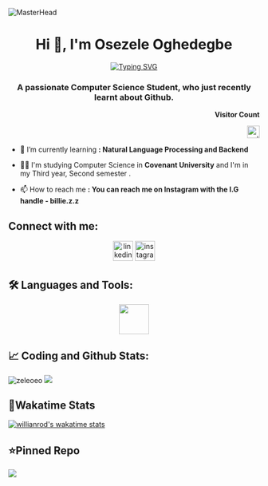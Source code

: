 ![MasterHead](https://mir-s3-cdn-cf.behance.net/project_modules/fs/54b6c068097599.5b50bca476b9b.gif)
<h1 align="center">Hi 👋, I'm Osezele Oghedegbe</h1>


<p align="center">
  <a href="https://git.io/typing-svg"><img src="https://readme-typing-svg.demolab.com?font=Fira+Code&pause=1000&color=17B500CF&background=FFFFFF00&center=true&vCenter=true&multiline=true&width=435&height=80&lines=WELCOME+%3AD;I'm+an+A.I.+Student+%F0%9F%98%83" alt="Typing SVG" /></a>
</p>

<h3 align="center">A passionate Computer Science Student, who just recently learnt about Github.</h3>

<p align="right"><b> Visitor Count</b></P>
<p align="right"> <img src="https://profile-counter.glitch.me/zeleoeo/count.svg" alt="zeleoeo" height="25px"/> </p>

- 🌱 I’m currently learning **: Natural Language Processing and Backend**

- 👩‍🎓 I'm studying Computer Science in **Covenant University** and I'm in my Third year, Second semester .

- 📫 How to reach me **: You can reach me on Instagram with the I.G handle - billie.z.z**

<h2 align="left">Connect with me:</h2>
<p align="center">
<a href="https://linkedin.com/in/osezele oghedegbe" target="blank"><img src=https://img.shields.io/badge/linkedin-%231E77B5.svg?&style=for-the-badge&logo=linkedin&logoColor=white alt=linkedin style="margin-bottom: 5px;" height = "40px" /></a>
<a href="https://instagram.com/billie.z.z" target="blank"><img src=https://img.shields.io/badge/instagram-%23000000.svg?&style=for-the-badge&logo=instagram&logoColor=red alt=instagram style="margin-bottom: 5px;" height="40px" /></a>
</p>

<h2 align="left">🛠️ Languages and Tools:</h2>
<p align="right"> 
<div align = "center">
<img src = "https://skillicons.dev/icons?i=python,c,cs,cpp,html,css,flutter,arduino,tensorflow,unity,java&theme=dark" height = "60px">
</div>
</p>

<h2 align="left">📈 Coding and Github Stats:</h2>
<img src="https://github-readme-streak-stats.herokuapp.com/?user=zeleoeo&theme=transparent" alt="zeleoeo"/>
<img src="https://github-readme-stats.vercel.app/api?username=zeleoeo&show_icons=true&theme=transparent">


<h2 align = "left">📑Wakatime Stats</h2>

[![willianrod's wakatime stats](https://github-readme-stats.vercel.app/api/wakatime?username=Zele&theme=transparent)](https://github.com/anuraghazra/github-readme-stats)

<h2>⭐Pinned Repo</h2>
<img src="https://github-readme-stats.vercel.app/api/pin/?username=zeleoeo&repo=AI-News-Classifier&theme=transparent">
